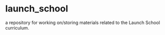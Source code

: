 # launch_school
a repository for working on/storing materials related to the Launch School curriculum.
